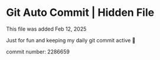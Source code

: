 # Git Auto Commit | Hidden File

This file was added Feb 12, 2025

Just for fun and keeping my daily git commit active 🤪

commit number: 2286659
